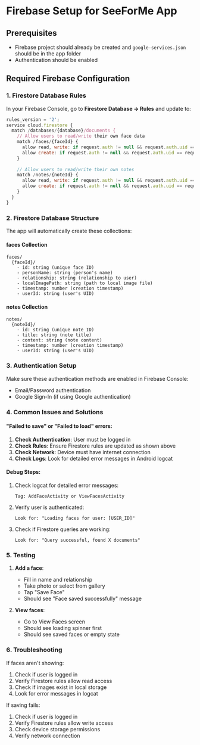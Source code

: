 # Firebase Setup for SeeForMe App

## Prerequisites
- Firebase project should already be created and `google-services.json` should be in the app folder
- Authentication should be enabled

## Required Firebase Configuration

### 1. Firestore Database Rules

In your Firebase Console, go to **Firestore Database → Rules** and update to:

```javascript
rules_version = '2';
service cloud.firestore {
  match /databases/{database}/documents {
    // Allow users to read/write their own face data
    match /faces/{faceId} {
      allow read, write: if request.auth != null && request.auth.uid == resource.data.userId;
      allow create: if request.auth != null && request.auth.uid == request.resource.data.userId;
    }
    
    // Allow users to read/write their own notes
    match /notes/{noteId} {
      allow read, write: if request.auth != null && request.auth.uid == resource.data.userId;
      allow create: if request.auth != null && request.auth.uid == request.resource.data.userId;
    }
  }
}
```

### 2. Firestore Database Structure

The app will automatically create these collections:

#### faces Collection
```
faces/
  {faceId}/
    - id: string (unique face ID)
    - personName: string (person's name)
    - relationship: string (relationship to user)
    - localImagePath: string (path to local image file)
    - timestamp: number (creation timestamp)
    - userId: string (user's UID)
```

#### notes Collection  
```
notes/
  {noteId}/
    - id: string (unique note ID)
    - title: string (note title)
    - content: string (note content)
    - timestamp: number (creation timestamp)
    - userId: string (user's UID)
```

### 3. Authentication Setup

Make sure these authentication methods are enabled in Firebase Console:
- Email/Password authentication
- Google Sign-In (if using Google authentication)

### 4. Common Issues and Solutions

#### "Failed to save" or "Failed to load" errors:

1. **Check Authentication**: User must be logged in
2. **Check Rules**: Ensure Firestore rules are updated as shown above
3. **Check Network**: Device must have internet connection
4. **Check Logs**: Look for detailed error messages in Android logcat

#### Debug Steps:

1. Check logcat for detailed error messages:
   ```
   Tag: AddFaceActivity or ViewFacesActivity
   ```

2. Verify user is authenticated:
   ```
   Look for: "Loading faces for user: [USER_ID]"
   ```

3. Check if Firestore queries are working:
   ```
   Look for: "Query successful, found X documents"
   ```

### 5. Testing

1. **Add a face**: 
   - Fill in name and relationship
   - Take photo or select from gallery
   - Tap "Save Face"
   - Should see "Face saved successfully" message

2. **View faces**:
   - Go to View Faces screen
   - Should see loading spinner first
   - Should see saved faces or empty state

### 6. Troubleshooting

If faces aren't showing:
1. Check if user is logged in
2. Verify Firestore rules allow read access
3. Check if images exist in local storage
4. Look for error messages in logcat

If saving fails:
1. Check if user is logged in  
2. Verify Firestore rules allow write access
3. Check device storage permissions
4. Verify network connection
